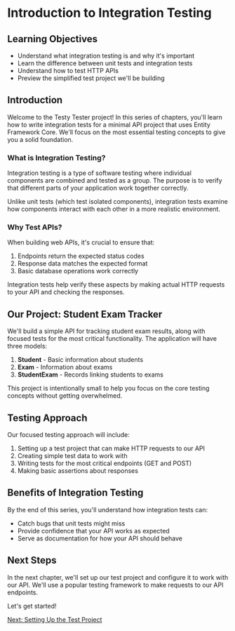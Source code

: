 # Introduction to Integration Testing

## Learning Objectives

- Understand what integration testing is and why it's important
- Learn the difference between unit tests and integration tests
- Understand how to test HTTP APIs
- Preview the simplified test project we'll be building

## Introduction

Welcome to the Testy Tester project! In this series of chapters, you'll learn how to write integration tests for a minimal API project that uses Entity Framework Core. We'll focus on the most essential testing concepts to give you a solid foundation.

### What is Integration Testing?

Integration testing is a type of software testing where individual components are combined and tested as a group. The purpose is to verify that different parts of your application work together correctly.

Unlike unit tests (which test isolated components), integration tests examine how components interact with each other in a more realistic environment.

### Why Test APIs?

When building web APIs, it's crucial to ensure that:

1. Endpoints return the expected status codes
2. Response data matches the expected format
3. Basic database operations work correctly

Integration tests help verify these aspects by making actual HTTP requests to your API and checking the responses.

## Our Project: Student Exam Tracker

We'll build a simple API for tracking student exam results, along with focused tests for the most critical functionality. The application will have three models:

1. **Student** - Basic information about students
2. **Exam** - Information about exams
3. **StudentExam** - Records linking students to exams

This project is intentionally small to help you focus on the core testing concepts without getting overwhelmed.

## Testing Approach

Our focused testing approach will include:

1. Setting up a test project that can make HTTP requests to our API
2. Creating simple test data to work with
3. Writing tests for the most critical endpoints (GET and POST)
4. Making basic assertions about responses

## Benefits of Integration Testing

By the end of this series, you'll understand how integration tests can:

- Catch bugs that unit tests might miss
- Provide confidence that your API works as expected
- Serve as documentation for how your API should behave

## Next Steps

In the next chapter, we'll set up our test project and configure it to work with our API. We'll use a popular testing framework to make requests to our API endpoints.

Let's get started!

[Next: Setting Up the Test Project](./testy-setup.md)